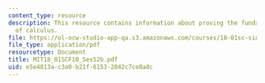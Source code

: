 ```yaml
---
content_type: resource
description: This resource contains information about proving the fundamental theorem
  of calculus.
file: https://ol-ocw-studio-app-qa.s3.amazonaws.com/courses/18-01sc-single-variable-calculus-fall-2010/e5e4813ac3a0b21f61532842c7ce8a8c_MIT18_01SCF10_Ses52b.pdf
file_type: application/pdf
resourcetype: Document
title: MIT18_01SCF10_Ses52b.pdf
uid: e5e4813a-c3a0-b21f-6153-2842c7ce8a8c
---
```

